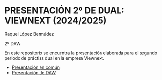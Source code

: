 # PRESENTACIÓN 2º DE DUAL: VIEWNEXT (2024/2025)
Raquel López Bermúdez

2º DAW

En este repositorio se encuentra la presentación elaborada para el segundo periodo de práctias dual en la empresa Viewnext.
* [Presentación en común](https://www.canva.com/design/DAGhOmuhX6E/zrjVL5ERb73SSET_rpnCwQ/view?utm_content=DAGhOmuhX6E&utm_campaign=designshare&utm_medium=link2&utm_source=uniquelinks&utlId=h6814ba4416)
* [Presentación de DAW](https://www.canva.com/design/DAGGWueICKo/9uRKHLr1GpxxjxtgNJSQkg/view?utm_content=DAGGWueICKo&utm_campaign=designshare&utm_medium=link&utm_source=editor)
